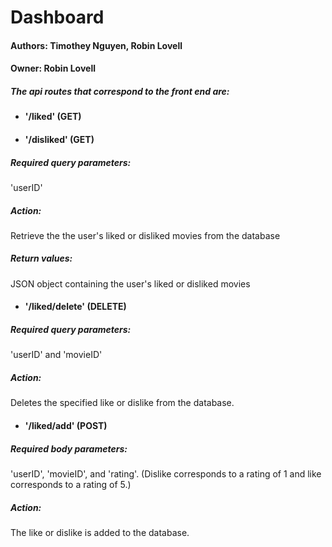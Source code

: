 # Dashboard

#### Authors: Timothey Nguyen, Robin Lovell

#### Owner: Robin Lovell


##### The api routes that correspond to the front end are:

- #### '/liked' (GET)
- #### '/disliked' (GET)

##### Required query parameters:

'userID' 


##### Action:

Retrieve the the user's liked or disliked movies from the database


##### Return values:

JSON object containing the user's liked or disliked movies


- #### '/liked/delete' (DELETE)

##### Required query parameters:

'userID' and 'movieID'


##### Action:

Deletes the specified like or dislike from the database.


- #### '/liked/add' (POST)   

##### Required body parameters:

'userID', 'movieID', and 'rating'. (Dislike corresponds to a rating of 1 and like corresponds to a rating of 5.)


##### Action:

The like or dislike is added to the database.
